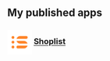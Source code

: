 ## My published apps

### <img src="./Shoplist/shoplist-logo.png" width="50" align="center"> [Shoplist](https://kaww.github.io/Apps/Shoplist)
